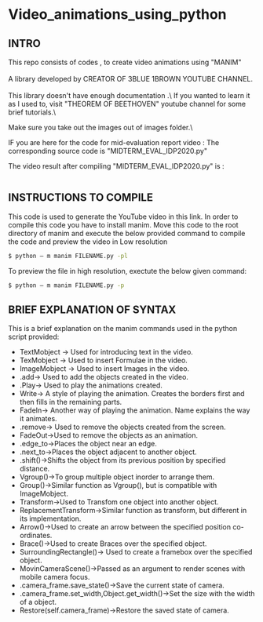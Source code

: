 
# Video_animations_using_python

## INTRO 
This repo consists of codes , to create video animations using "MANIM" \
\
A library developed by CREATOR OF 3BLUE 1BROWN YOUTUBE CHANNEL. \
\
This library doesn't have enough documentation .\ If you wanted to learn it as I used to, visit "THEOREM OF BEETHOVEN"  youtube channel for some brief tutorials.\



Make sure you take out the images out of images folder.\

IF you are here for the code for mid-evaluation report video : 
The corresponding source code is "MIDTERM_EVAL_IDP2020.py"

The video result after compiling "MIDTERM_EVAL_IDP2020.py" is :
```
```


## INSTRUCTIONS TO COMPILE
This code is used to generate the YouTube video in this link. In order to compile this code you have to install manim. Move this code to the root directory of manim and execute the below provided command to compile the code and preview the video in Low resolution
```sh
$ python – m manim FILENAME.py -pl  
```
To preview the file in high resolution, exectute the below given command:
```sh
$ python – m manim FILENAME.py -p  
```

## BRIEF EXPLANATION OF SYNTAX
This is a brief explanation on the manim commands used in the python script provided:
  - TextMobject -> Used for introducing text in the video. 
  - TexMobject -> Used to insert Formulae in the video.
  - ImageMobject -> Used to insert Images in the video.
  - .add-> Used to add the objects created in the video.
  - .Play-> Used to play the animations created.
  - Write-> A style of playing the animation. Creates the borders first and then fills in the remaining parts.
  - FadeIn-> Another way of playing the animation. Name explains the way it animates.
  - .remove-> Used to remove the objects created from the screen.
  - FadeOut->Used to remove the objects as an animation.
  - .edge_to->Places the object near an edge.
  -	.next_to->Places the object adjacent to another object.
  -	.shift()->Shifts the object from its previous position by specified distance.
  -	Vgroup()->To group multiple object inorder to arrange them.
  -	Group()->Similar function as Vgroup(), but is compatible with ImageMobject.
  -	Transform->Used to Transfom one object into another object.
  -	ReplacementTransform->Similar function as transform, but different in its implementation.
  -	Arrow()->Used to create an arrow between the specified position co-ordinates.
  -	Brace()->Used to create Braces over the specified object.
  -	SurroundingRectangle()-> Used to create a framebox over the specified object.
  -	MovinCameraScene()->Passed as an argument to render scenes with mobile camera focus.
  -	.camera_frame.save_state()->Save the current state of camera.
  -	.camera_frame.set_width,Object.get_width()->Set the size with the width of a object.
  -	Restore(self.camera_frame)->Restore the saved state of camera.

